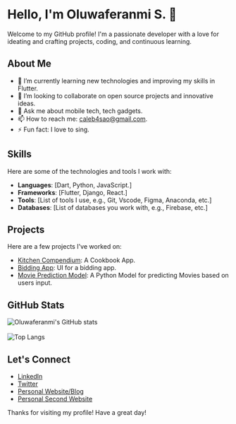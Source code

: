 # Hello, I'm Oluwaferanmi S. 👋

Welcome to my GitHub profile! I'm a passionate developer with a love for ideating and crafting projects, coding, and continuous learning.

## About Me

- 🌱 I’m currently learning new technologies and improving my skills in Flutter.
- 👯 I’m looking to collaborate on open source projects and innovative ideas.
- 💬 Ask me about mobile tech, tech gadgets.
- 📫 How to reach me: caleb4sao@gmail.com.
- ⚡ Fun fact: I love to sing.

## Skills

Here are some of the technologies and tools I work with:

- **Languages**: [Dart, Python, JavaScript.]
- **Frameworks**: [Flutter, Django, React.]
- **Tools**: [List of tools I use, e.g., Git, Vscode, Figma, Anaconda, etc.]
- **Databases**: [List of databases you work with, e.g., Firebase, etc.]

## Projects

Here are a few projects I've worked on:

- [Kitchen Compendium](https://github.com/oluwaferanmisao/Kitchen-Compendium): A Cookbook App.
- [Bidding App](https://github.com/oluwaferanmisao/bidding_app): UI for a bidding app.
- [Movie Prediction Model](https://github.com/oluwaferanmisao/movie-recommendation-ml-model): A Python Model for predicting Movies based on users input.

## GitHub Stats

![Oluwaferanmi's GitHub stats](https://github-readme-stats.vercel.app/api?username=oluwaferanmisao&show_icons=true&theme=github_dark_dimmed)
<br><br>
![Top Langs](https://github-readme-stats.vercel.app/api/top-langs/?username=oluwaferanmisao&layout=compact&theme=github_dark_dimmed)

## Let's Connect

- [LinkedIn](linkedin.com/in/oluwaferanmisao/)
- [Twitter](x.com/OluwaferanmiSao)
- [Personal Website/Blog](https://oluwaferanmisao.com.ng)
- [Personal Second Website](https://feranmi.vercel.app)

Thanks for visiting my profile! Have a great day!

<!---
oluwaferanmisao/oluwaferanmisao is a ✨ special ✨ repository because its `README.md` (this file) appears on your GitHub profile.
You can click the Preview link to take a look at your changes.
--->
